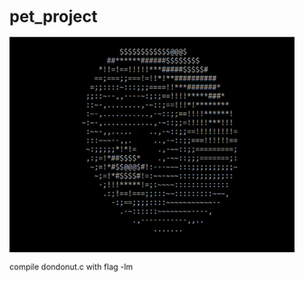 # pet_project

![](https://github.com/itzbw/pet_project/blob/master/donut.gif?raw=true)


compile dondonut.c with flag -lm
